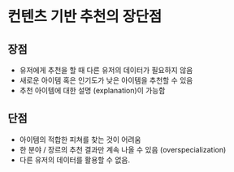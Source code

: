 # 컨텐츠 기반 추천의 장단점
## 장점
* 유저에게 추천을 할 때 다른 유저의 데이터가 필요하지 않음
* 새로운 아이템 혹은 인기도가 낮은 아이템을 추천할 수 있음
* 추천 아이템에 대한 설명 (explanation)이 가능함

## 단점
* 아이템의 적합한 피쳐를 찾는 것이 어려움
* 한 분야 / 장르의 추천 결과만 계속 나올 수 있음 (overspecialization)
* 다른 유저의 데이터를 활용할 수 없음.
